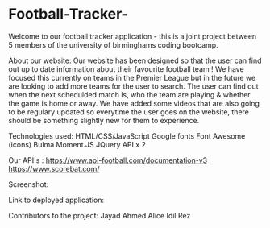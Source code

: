 # Football-Tracker-

Welcome to our football tracker application - this is a joint project between 5 members of the university of birminghams coding bootcamp.

About our website:
Our website has been designed so that the user can find out up to date information about their favourite football team ! We have focused this currently on teams in the Premier League but in the future we are looking to add more teams for the user to search. The user can find out when the next schedulded match is, who the team are playing & whether the game is home or away. We have added some videos that are also going to be regulary updated so everytime the user goes on the website, there should be something slightly new for them to experience.

Technologies used:
HTML/CSS/JavaScript
Google fonts
Font Awesome (icons)
Bulma
Moment.JS
JQuery
API x 2

Our API's :
https://www.api-football.com/documentation-v3
https://www.scorebat.com/

Screenshot:

Link to deployed application:

Contributors to the project:
Jayad
Ahmed
Alice
Idil
Rez
